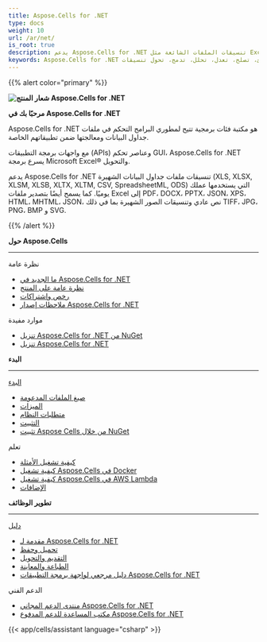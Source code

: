 ```yaml
---
title: Aspose.Cells for .NET
type: docs
weight: 10
url: /ar/net/
is_root: true
description: يدعم Aspose.Cells for .NET تنسيقات الملفات الشائعة مثل Excel (XLS, XLSX, XLSM, XLSB, XLTX, XLTM, SpreadsheetML, CSV), OpenOffice (ODS), HTML و JSON ويسمح بتصدير ملفات Excel إلى PDF، DOCX، PPTX، JSON، XPS، HTML، MHTML، نص عادي وتنسيقات الصور الشائعة بما في ذلك TIFF، JPG، PNG، BMP و SVG.
keywords: Aspose.Cells for .NET يمكن أن تنشئ، تصلح، تعدل، تحلل، تدمج، تحول تنسيقات JSON Excel XML PDF HTML TSV SQL TXT PNG JPEG والمزيد باستخدام C#، Aspose Excel C#
---
```


{{% alert color="primary" %}}

**![شعار المنتج Aspose.Cells for .NET](home_1.png)**

**مرحبًا بك في Aspose.Cells for .NET**

Aspose.Cells for .NET هو مكتبة فئات برمجية تتيح لمطوري البرامج التحكم في ملفات جداول البيانات ومعالجتها ضمن تطبيقاتهم الخاصة.

مع واجهات برمجة التطبيقات (APIs) وعناصر تحكم GUI، Aspose.Cells for .NET يسرع برمجة Microsoft Excel® والتحويل.

يدعم Aspose.Cells for .NET تنسيقات ملفات جداول البيانات الشهيرة (XLS, XLSX, XLSM, XLSB, XLTX, XLTM, CSV, SpreadsheetML, ODS) التي يستخدمها عملك يوميًا. كما يسمح أيضًا بتصدير ملفات Excel إلى PDF، DOCX، PPTX، JSON، XPS، HTML، MHTML، JSON، نص عادي وتنسيقات الصور الشهيرة بما في ذلك TIFF، JPG، PNG، BMP و SVG.


{{% /alert %}}


<div class="row">
	<div class="col-md-4">
		<p><b>حول Aspose.Cells</b></p>
			<hr><p>نظرة عامة</p></hr>
			<ul>
				<li><a href="/cells/ar/net/what-s-new-in-aspose-cells-for-net/">ما الجديد في Aspose.Cells for .NET</a></li>
				<li><a href="/cells/ar/net/product-overview/">نظرة عامة على المنتج</a></li>
				<li><a href="/cells/ar/net/licensing/">رخص واشتراكات</a></li>
			    <li><a href="https://releases.aspose.com/cells/net/release-notes/">ملاحظات إصدار Aspose.Cells for .NET</a></li>
			</ul>            
	        <p>موارد مفيدة</p>
			<ul>
				<li><a href="https://www.nuget.org/packages/Aspose.Cells/">تنزيل Aspose.Cells for .NET من NuGet</a></li>
				<li><a href="https://downloads.aspose.com/cells/net">تنزيل Aspose.Cells for .NET</a></li>
			</ul>
	</div>
	<div class="col-md-4">
		<p><b>البدء</b></p>
			<hr><p><a href="/cells/ar/net/getting-started/">البدء</a></p></hr>
			<ul>
				<li><a href="/cells/ar/net/supported-file-formats/">صيغ الملفات المدعومة</a></li>
				<li><a href="/cells/ar/net/aspose-cells-features/">الميزات</a></li>
				<li><a href="/cells/ar/net/system-requirements/">متطلبات النظام</a></li>
				<li><a href="/cells/ar/net/getting-started/#how-to-install">التثبيت</a></li>
				<li><a href="/cells/ar/net/installation/">تثبيت Aspose Cells من خلال NuGet</a></li>
			</ul>
			<p>تعلم</p>
			<ul>
				<li><a href="/cells/ar/net/how-to-run-the-examples/">كيفية تشغيل الأمثلة</a></li>
				<li><a href="/cells/ar/net/how-to-run-aspose-cells-in-docker/">كيفية تشغيل Aspose.Cells في Docker</a></li>
				<li><a href="/cells/ar/net/how-to-run-aspose-cells-in-aws-lambda/">كيفية تشغيل Aspose.Cells في AWS Lambda</a></li>
				<li><a href="/cells/ar/net/plugins/">الإضافات</a></li>
			</ul>
	</div>
	<div class="col-md-4">
		<p><b>تطوير الوظائف</b></p>
			<hr><p><a href="/cells/ar/net/developer-guide/">دليل</a></p></hr>
			<ul>
				<li><a href="/cells/ar/net/introduction-of-aspose-cells-for-net/">مقدمة لـ Aspose.Cells for .NET</a></li>
				<li><a href="/cells/ar/net/loading-saving-and-managing/">تحميل وحفظ</a></li>
				<li><a href="/cells/ar/net/convert-workbook-to-different-formats/">التقديم والتحويل</a></li>
				<li><a href="/cells/ar/net/print-and-preview/">الطباعة والمعاينة</a></li>
				<li><a href="https://reference.aspose.com/cells/net">دليل مرجعي لواجهة برمجة التطبيقات Aspose.Cells for .NET</a></li>
			</ul>
			<p>الدعم الفني</p>
			<ul>
				<li><a href="https://forum.aspose.com/c/cells/9">منتدى الدعم المجاني Aspose.Cells for .NET</a></li>
				<li><a href="https://helpdesk.aspose.com/">مكتب المساعدة للدعم المدفوع Aspose.Cells for .NET</a></li>
			</ul>
	</div>
</div>
{{< app/cells/assistant language="csharp" >}}

